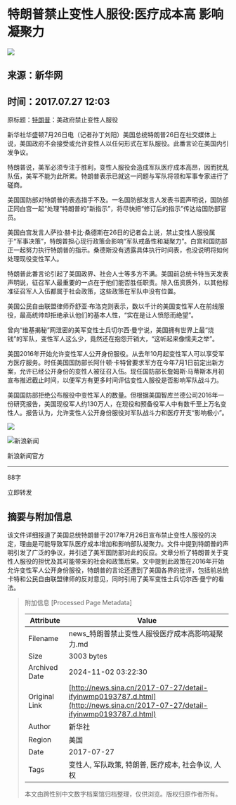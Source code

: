 # 特朗普禁止变性人服役:医疗成本高 影响凝聚力

![](//n.sinaimg.cn/default/622af858/20181010/default_avatar.jpg)

## 来源：新华网
## 时间：2017.07.27 12:03

原标题：[特朗普](https://news.sina.cn/news_zt/keyword.d.html?vt=4&k=%E7%89%B9%E6%9C%97%E6%99%AE)：美政府禁止变性人服役

新华社华盛顿7月26日电（记者孙丁刘阳）美国总统特朗普26日在社交媒体上说，美国政府不会接受或允许变性人以任何形式在军队服役。此番言论在美国内引发争议。

特朗普说，美军必须专注于胜利，变性人服役会造成军队医疗成本高昂，因而扰乱队伍，美军不能为此所累。特朗普表示已就这一问题与军队将领和军事专家进行了磋商。

美国国防部对特朗普的表态措手不及。一名国防部发言人发表书面声明说，国防部正同白宫一起“处理”特朗普的“新指示”，将尽快把“修订后的指示”传达给国防部官员。

美国白宫发言人萨拉·赫卡比·桑德斯在26日的记者会上说，禁止变性人服役属于“军事决策”，特朗普担心现行政策会影响“军队戒备性和凝聚力”。白宫和国防部正一起努力执行特朗普的指示。桑德斯没有透露具体执行时间表，也没说明将如何处理现役变性军人。

特朗普此番言论引起了美国政界、社会人士等多方不满。美国前总统卡特当天发表声明说，征召军人最重要的一点在于他们能否胜任职责。除入伍资质外，以其他标准征召军人入伍都属于社会政策，这些政策在军队中没有位置。

美国公民自由联盟律师乔舒亚·布洛克则表示，数以千计的美国变性军人在前线服役，最高统帅却拒绝承认他们的基本人性，“实在是让人愤怒而绝望”。

曾向“维基揭秘”网泄密的美军变性士兵切尔西·曼宁说，美国拥有世界上最“烧钱”的军队，变性军人这么少，竟然还在抱怨开销大，“这听起来像懦夫之举”。

美国2016年开始允许变性军人公开身份服役。从去年10月起变性军人可以享受军方医疗服务。时任美国国防部长阿什顿·卡特曾要求军方在今年7月1日前定出新方案，允许已经公开身份的变性人被征召入伍。现任国防部长詹姆斯·马蒂斯本月初宣布推迟截止时间，以便军方有更多时间评估变性人服役是否影响军队战斗力。

美国国防部拒绝公布服役中变性军人的数量。但根据美国智库兰德公司2016年一份研究报告，美国现役军人约130万人，在现役和预备役军人中有数千至上万名变性人。报告认为，允许变性人公开身份服役对军队战斗力和医疗开支“影响极小”。

![](//n.sinaimg.cn/default/2fb77759/20151125/320X320.png)

![新浪新闻](https://n.sinaimg.cn/default/80905340/20200331/sinalogo.png)

新浪新闻官方

___

88字

立即转发

## 摘要与附加信息

<!-- tcd_abstract -->
该文件详细报道了美国总统特朗普于2017年7月26日宣布禁止变性人服役的决定，理由是可能导致军队医疗成本增加和影响部队凝聚力。文件中提到特朗普的声明引发了广泛的争议，并引述了美军国防部对此的反应。文章分析了特朗普关于变性人服役的担忧及其可能带来的社会和政策后果。文中提到此政策在2016年开始允许变性军人公开身份服役，特朗普的言论还遭到了美国各界的批评，包括前总统卡特和公民自由联盟律师的反对意见，同时引用了美军变性士兵切尔西·曼宁的看法。
<!-- tcd_abstract_end -->

> 附加信息 [Processed Page Metadata]
>
> | Attribute       | Value                                  |
> |-----------------|----------------------------------------|
> | Filename        | news_特朗普禁止变性人服役医疗成本高影响凝聚力.md                             |
> | Size            | 3003 bytes                           |
> | Archived Date   | 2024-11-02 03:22:30                             |
> | Original Link   | [http://news.sina.cn/2017-07-27/detail-ifyinwmp0193787.d.html](http://news.sina.cn/2017-07-27/detail-ifyinwmp0193787.d.html)                       |
> | Author          | 新华社                               |
> | Region          | 美国                               |
> | Date            | 2017-07-27                                 |
> | Tags            | 变性人, 军队政策, 特朗普, 医疗成本, 社会争议, 人权                                 |
>
> 本文由跨性别中文数字档案馆归档整理，仅供浏览。版权归原作者所有。
>